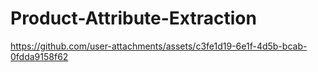 # Product-Attribute-Extraction
https://github.com/user-attachments/assets/c3fe1d19-6e1f-4d5b-bcab-0fdda9158f62
